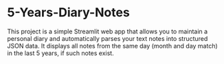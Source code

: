 # 5-Years-Diary-Notes
This project is a simple Streamlit web app that allows you to maintain a personal diary and automatically parses your text notes into structured JSON data. It displays all notes from the same day (month and day match) in the last 5 years, if such notes exist.

